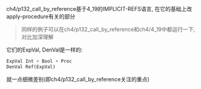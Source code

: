 ch4/p132_call_by_reference基于4_19的IMPLICIT-REFS语言, 在它的基础上改apply-procedure有关的部分

> 同样的例子可以在ch4/p132_call_by_reference和ch4/4_19中都运行一下, 对比加深理解

它们的ExpVal, DenVal是一样的:

```scheme
ExpVal Int + Bool + Proc
DenVal Ref(ExpVal)
```

就一点细微差别(即ch4/p132_call_by_reference关注的重点)